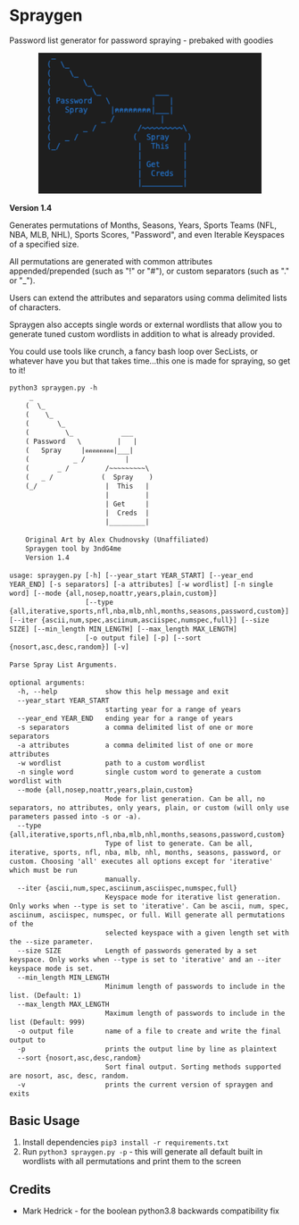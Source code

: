 # Spraygen
Password list generator for password spraying - prebaked with goodies

<p align="center">
  <img width=400px src="resources/spraygenlogo.png" />
</p>

**Version 1.4**

Generates permutations of Months, Seasons, Years, Sports Teams (NFL, NBA, MLB, NHL), Sports Scores, "Password", and even Iterable Keyspaces of a specified size.

All permutations are generated with common attributes appended/prepended (such as "!" or "#"), or custom separators (such as "." or "_").

Users can extend the attributes and separators using comma delimited lists of characters.

Spraygen also accepts single words or external wordlists that allow you to generate tuned custom wordlists in addition to what is already provided.

You could use tools like crunch, a fancy bash loop over SecLists, or whatever have you but that takes time...this one is made for spraying, so get to it!


```
python3 spraygen.py -h
     _
    (  \_
    (    \_
    (       \_  
    (         \_            ___
    ( Password   \         |   |
    (   Spray     |คคคคคคคค|___|
    (           _ /          |
    (       _ /         /~~~~~~~~~\
    (   _ /            (  Spray    )
    (_/                 |  This   |
                        |         |
                        | Get     |
                        |  Creds  |
                        |_________|

    Original Art by Alex Chudnovsky (Unaffiliated)
    Spraygen tool by 3ndG4me
    Version 1.4
    
usage: spraygen.py [-h] [--year_start YEAR_START] [--year_end YEAR_END] [-s separators] [-a attributes] [-w wordlist] [-n single word] [--mode {all,nosep,noattr,years,plain,custom}]
                   [--type {all,iterative,sports,nfl,nba,mlb,nhl,months,seasons,password,custom}] [--iter {ascii,num,spec,asciinum,asciispec,numspec,full}] [--size SIZE] [--min_length MIN_LENGTH] [--max_length MAX_LENGTH]
                   [-o output file] [-p] [--sort {nosort,asc,desc,random}] [-v]

Parse Spray List Arguments.

optional arguments:
  -h, --help            show this help message and exit
  --year_start YEAR_START
                        starting year for a range of years
  --year_end YEAR_END   ending year for a range of years
  -s separators         a comma delimited list of one or more separators
  -a attributes         a comma delimited list of one or more attributes
  -w wordlist           path to a custom wordlist
  -n single word        single custom word to generate a custom wordlist with
  --mode {all,nosep,noattr,years,plain,custom}
                        Mode for list generation. Can be all, no separators, no attributes, only years, plain, or custom (will only use parameters passed into -s or -a).
  --type {all,iterative,sports,nfl,nba,mlb,nhl,months,seasons,password,custom}
                        Type of list to generate. Can be all, iterative, sports, nfl, nba, mlb, nhl, months, seasons, password, or custom. Choosing 'all' executes all options except for 'iterative' which must be run
                        manually.
  --iter {ascii,num,spec,asciinum,asciispec,numspec,full}
                        Keyspace mode for iterative list generation. Only works when --type is set to 'iterative'. Can be ascii, num, spec, asciinum, asciispec, numspec, or full. Will generate all permutations of the
                        selected keyspace with a given length set with the --size parameter.
  --size SIZE           Length of passwords generated by a set keyspace. Only works when --type is set to 'iterative' and an --iter keyspace mode is set.
  --min_length MIN_LENGTH
                        Minimum length of passwords to include in the list. (Default: 1)
  --max_length MAX_LENGTH
                        Maximum length of passwords to include in the list (Default: 999)
  -o output file        name of a file to create and write the final output to
  -p                    prints the output line by line as plaintext
  --sort {nosort,asc,desc,random}
                        Sort final output. Sorting methods supported are nosort, asc, desc, random.
  -v                    prints the current version of spraygen and exits
  ```

  ## Basic Usage
  1. Install dependencies `pip3 install -r requirements.txt`
  2. Run `python3 spraygen.py -p` - this will generate all default built in wordlists with all permutations and print them to the screen


  ## Credits
  - Mark Hedrick - for the boolean python3.8 backwards compatibility fix